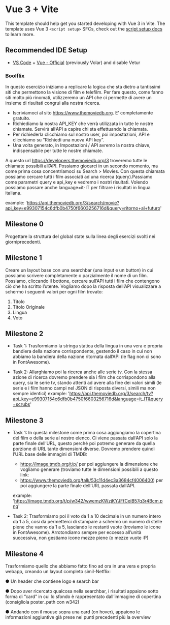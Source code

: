 # Vue 3 + Vite

This template should help get you started developing with Vue 3 in Vite. The template uses Vue 3 `<script setup>` SFCs, check out the [script setup docs](https://v3.vuejs.org/api/sfc-script-setup.html#sfc-script-setup) to learn more.

## Recommended IDE Setup

- [VS Code](https://code.visualstudio.com/) + [Vue - Official](https://marketplace.visualstudio.com/items?itemName=Vue.volar) (previously Volar) and disable Vetur

### Boolflix

In questo esercizio iniziamo a replicare la logica che sta dietro a tantissimi siti che permettono la visione di film e telefilm.
Per fare questo, come fanno siti molto più rinomati, utilizzeremo un API che ci permette di avere un insieme di risultati congrui alla nostra ricerca.

 - Iscriviamoci al sito https://www.themoviedb.org. E’ completamente gratuito.
 - Richiediamo la nostra API_KEY che verrà utilizzata in tutte le nostre chiamate. Servirà all’API a capire chi sta effettuando la chiamata.
 - Per richiederla clicchiamo sul nostro user, poi impostazioni, API e clicchiamo su “Richiedi una nuova API key”.
 - Una volta generato, in Impostazioni / API avremo la nostra chiave, indispensabile per tutte le nostre chiamate.

A questo url https://developers.themoviedb.org/3 troveremo tutte le chiamate possibili all’API. Possiamo giocarci in un secondo momento, ma come prima cosa concentriamoci su Search > Movies.
Con questa chiamata possiamo cercare tutti i film associati ad una ricerca (query).Passiamo come parametri query e api_key e vedremo i nostri risultati. Volendo possiamo passare anche language=it-IT per filtrare i risultati in lingua italiana.

example: 'https://api.themoviedb.org/3/search/movie?api_key=e99307154c6dfb0b4750f6603256716d&query=ritorno+al+futuro'

## Milestone 0

Progettare la struttura del global state sulla linea degli esercizi svolti nei giorniprecedenti.

## Milestone 1

Creare un layout base con una searchbar (una input e un button) in cui possiamo scrivere completamente o parzialmente il nome di un film. Possiamo, cliccando il bottone, cercare sull’API tutti i film che contengono ciò che ha scritto l’utente. Vogliamo dopo la risposta dell’API visualizzare a schermo i seguenti valori per ogni film trovato:

1. Titolo
2. Titolo Originale
3. Lingua
4. Voto

## Milestone 2

- Task 1:
    Trasformiamo la stringa statica della lingua in una vera e propria bandiera della nazione corrispondente, gestendo il caso in cui non abbiamo la bandiera della nazione ritornata dall’API (le flag non ci sono in FontAwesome).

- Task 2:
    Allarghiamo poi la ricerca anche alle serie tv. Con la stessa azione di ricerca dovremo prendere sia i film che corrispondono alla query, sia le serie tv, stando attenti ad avere alla fine dei valori simili (le serie e i film hanno campi nel JSON di risposta diversi, simili ma non sempre identici)
    example: 'https://api.themoviedb.org/3/search/tv?api_key=e99307154c6dfb0b4750f6603256716d&language=it_IT&query=scrubs'

## Milestone 3

- Task 1:
    In questa milestone come prima cosa aggiungiamo la copertina del film o della serie al nostro elenco. Ci viene passata dall’API solo la parte finale dell’URL, questo perché poi potremo generare da quella porzione di URL tante dimensioni diverse.
    Dovremo prendere quindi l’URL base delle immagini di TMDB:
    - https://image.tmdb.org/t/p/ 
    per poi aggiungere la dimensione che vogliamo generare (troviamo tutte le dimensioni possibili a questo link:
    - https://www.themoviedb.org/talk/53c11d4ec3a3684cf4006400) 
    per poi aggiungere la parte finale dell’URL passata dall’API.

    example: 'https://image.tmdb.org/t/p/w342/wwemzKWzjKYJFfCeiB57q3r4Bcm.png'

- Task 2:
    Trasformiamo poi il voto da 1 a 10 decimale in un numero intero da 1 a 5, così da permetterci di stampare a schermo un numero di stelle piene che vanno da 1 a 5, lasciando le restanti vuote (troviamo le icone in FontAwesome). Arrotondiamo sempre per eccesso all’unità successiva, non gestiamo icone mezze piene (o mezze vuote :P)


## Milestone 4

Trasformiamo quello che abbiamo fatto fino ad ora in una vera e propria webapp, creando un layout completo simil-Netflix:

 ● Un header che contiene logo e search bar

 ● Dopo aver ricercato qualcosa nella searchbar, i risultati appaiono sotto forma di “card” in cui lo sfondo è    rappresentato dall’immagine di copertina (consigliola poster_path con w342)
 
 ● Andando con il mouse sopra una card (on hover), appaiono le informazioni aggiuntive già prese nei punti precedenti più la overview



